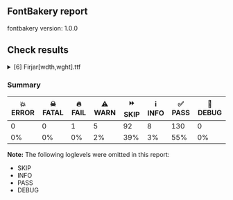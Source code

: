 ## FontBakery report

fontbakery version: 1.0.0







## Check results



<details><summary>[6] Firjar[wdth,wght].ttf</summary>
<div>
<details>
    <summary>🔥 <b>FAIL</b> Check Google Fonts glyph coverage. <a href="https://fontbakery.readthedocs.io/en/stable/fontbakery/checks/googlefonts.html#googlefonts-glyph-coverage">googlefonts/glyph_coverage</a></summary>
    <div>







* 🔥 **FAIL** <p>Missing required codepoints:</p>
<pre><code>- 0x00A7 (SECTION SIGN)


- 0x00A8 (DIAERESIS)


- 0x00AA (FEMININE ORDINAL INDICATOR)


- 0x00AF (MACRON)


- 0x00B4 (ACUTE ACCENT)


- 0x00B6 (PILCROW SIGN)


- 0x00B8 (CEDILLA)


- 0x00BA (MASCULINE ORDINAL INDICATOR)


- 0x00C0 (LATIN CAPITAL LETTER A WITH GRAVE)


- 0x00C1 (LATIN CAPITAL LETTER A WITH ACUTE)


- 0x00C2 (LATIN CAPITAL LETTER A WITH CIRCUMFLEX)


- 0x00C3 (LATIN CAPITAL LETTER A WITH TILDE)


- 0x00C4 (LATIN CAPITAL LETTER A WITH DIAERESIS)


- 0x00C5 (LATIN CAPITAL LETTER A WITH RING ABOVE)


- 0x00C6 (LATIN CAPITAL LETTER AE)


- 0x00C7 (LATIN CAPITAL LETTER C WITH CEDILLA)


- 0x00C8 (LATIN CAPITAL LETTER E WITH GRAVE)


- 0x00C9 (LATIN CAPITAL LETTER E WITH ACUTE)


- 0x00CA (LATIN CAPITAL LETTER E WITH CIRCUMFLEX)


- 0x00CB (LATIN CAPITAL LETTER E WITH DIAERESIS)


- 0x00CC (LATIN CAPITAL LETTER I WITH GRAVE)


- 0x00CD (LATIN CAPITAL LETTER I WITH ACUTE)


- 0x00CE (LATIN CAPITAL LETTER I WITH CIRCUMFLEX)


- 0x00CF (LATIN CAPITAL LETTER I WITH DIAERESIS)


- 0x00D0 (LATIN CAPITAL LETTER ETH)


- 0x00D1 (LATIN CAPITAL LETTER N WITH TILDE)


- 0x00D2 (LATIN CAPITAL LETTER O WITH GRAVE)


- 0x00D3 (LATIN CAPITAL LETTER O WITH ACUTE)


- 0x00D4 (LATIN CAPITAL LETTER O WITH CIRCUMFLEX)


- 0x00D5 (LATIN CAPITAL LETTER O WITH TILDE)


- 0x00D6 (LATIN CAPITAL LETTER O WITH DIAERESIS)


- 0x00D8 (LATIN CAPITAL LETTER O WITH STROKE)


- 0x00D9 (LATIN CAPITAL LETTER U WITH GRAVE)


- 0x00DA (LATIN CAPITAL LETTER U WITH ACUTE)


- 0x00DB (LATIN CAPITAL LETTER U WITH CIRCUMFLEX)


- 0x00DC (LATIN CAPITAL LETTER U WITH DIAERESIS)


- 0x00DD (LATIN CAPITAL LETTER Y WITH ACUTE)


- 0x00DE (LATIN CAPITAL LETTER THORN)


- 0x00DF (LATIN SMALL LETTER SHARP S)


- 0x00E0 (LATIN SMALL LETTER A WITH GRAVE)


- 0x00E1 (LATIN SMALL LETTER A WITH ACUTE)


- 0x00E2 (LATIN SMALL LETTER A WITH CIRCUMFLEX)


- 0x00E3 (LATIN SMALL LETTER A WITH TILDE)


- 0x00E4 (LATIN SMALL LETTER A WITH DIAERESIS)


- 0x00E5 (LATIN SMALL LETTER A WITH RING ABOVE)


- 0x00E6 (LATIN SMALL LETTER AE)


- 0x00E7 (LATIN SMALL LETTER C WITH CEDILLA)


- 0x00E8 (LATIN SMALL LETTER E WITH GRAVE)


- 0x00E9 (LATIN SMALL LETTER E WITH ACUTE)


- 0x00EA (LATIN SMALL LETTER E WITH CIRCUMFLEX)


- 0x00EB (LATIN SMALL LETTER E WITH DIAERESIS)


- 0x00EC (LATIN SMALL LETTER I WITH GRAVE)


- 0x00ED (LATIN SMALL LETTER I WITH ACUTE)


- 0x00EE (LATIN SMALL LETTER I WITH CIRCUMFLEX)


- 0x00EF (LATIN SMALL LETTER I WITH DIAERESIS)


- 0x00F0 (LATIN SMALL LETTER ETH)


- 0x00F1 (LATIN SMALL LETTER N WITH TILDE)


- 0x00F2 (LATIN SMALL LETTER O WITH GRAVE)


- 0x00F3 (LATIN SMALL LETTER O WITH ACUTE)


- 0x00F4 (LATIN SMALL LETTER O WITH CIRCUMFLEX)


- 0x00F5 (LATIN SMALL LETTER O WITH TILDE)


- 0x00F6 (LATIN SMALL LETTER O WITH DIAERESIS)


- 0x00F8 (LATIN SMALL LETTER O WITH STROKE)


- 0x00F9 (LATIN SMALL LETTER U WITH GRAVE)


- 0x00FA (LATIN SMALL LETTER U WITH ACUTE)


- 0x00FB (LATIN SMALL LETTER U WITH CIRCUMFLEX)


- 0x00FC (LATIN SMALL LETTER U WITH DIAERESIS)


- 0x00FD (LATIN SMALL LETTER Y WITH ACUTE)


- 0x00FE (LATIN SMALL LETTER THORN)


- 0x00FF (LATIN SMALL LETTER Y WITH DIAERESIS)


- 0x0100 (LATIN CAPITAL LETTER A WITH MACRON)


- 0x0101 (LATIN SMALL LETTER A WITH MACRON)


- 0x0102 (LATIN CAPITAL LETTER A WITH BREVE)


- 0x0103 (LATIN SMALL LETTER A WITH BREVE)


- 0x0104 (LATIN CAPITAL LETTER A WITH OGONEK)


- 0x0105 (LATIN SMALL LETTER A WITH OGONEK)


- 0x0106 (LATIN CAPITAL LETTER C WITH ACUTE)


- 0x0107 (LATIN SMALL LETTER C WITH ACUTE)


- 0x010A (LATIN CAPITAL LETTER C WITH DOT ABOVE)


- 0x010B (LATIN SMALL LETTER C WITH DOT ABOVE)


- 0x010C (LATIN CAPITAL LETTER C WITH CARON)


- 0x010D (LATIN SMALL LETTER C WITH CARON)


- 0x010E (LATIN CAPITAL LETTER D WITH CARON)


- 0x010F (LATIN SMALL LETTER D WITH CARON)


- 0x0110 (LATIN CAPITAL LETTER D WITH STROKE)


- 0x0111 (LATIN SMALL LETTER D WITH STROKE)


- 0x0112 (LATIN CAPITAL LETTER E WITH MACRON)


- 0x0113 (LATIN SMALL LETTER E WITH MACRON)


- 0x0116 (LATIN CAPITAL LETTER E WITH DOT ABOVE)


- 0x0117 (LATIN SMALL LETTER E WITH DOT ABOVE)


- 0x0118 (LATIN CAPITAL LETTER E WITH OGONEK)


- 0x0119 (LATIN SMALL LETTER E WITH OGONEK)


- 0x011A (LATIN CAPITAL LETTER E WITH CARON)


- 0x011B (LATIN SMALL LETTER E WITH CARON)


- 0x011E (LATIN CAPITAL LETTER G WITH BREVE)


- 0x011F (LATIN SMALL LETTER G WITH BREVE)


- 0x0120 (LATIN CAPITAL LETTER G WITH DOT ABOVE)


- 0x0121 (LATIN SMALL LETTER G WITH DOT ABOVE)


- 0x0122 (LATIN CAPITAL LETTER G WITH CEDILLA)


- 0x0123 (LATIN SMALL LETTER G WITH CEDILLA)


- 0x0126 (LATIN CAPITAL LETTER H WITH STROKE)


- 0x0127 (LATIN SMALL LETTER H WITH STROKE)


- 0x012A (LATIN CAPITAL LETTER I WITH MACRON)


- 0x012B (LATIN SMALL LETTER I WITH MACRON)


- 0x012E (LATIN CAPITAL LETTER I WITH OGONEK)


- 0x012F (LATIN SMALL LETTER I WITH OGONEK)


- 0x0130 (LATIN CAPITAL LETTER I WITH DOT ABOVE)


- 0x0131 (LATIN SMALL LETTER DOTLESS I)


- 0x0136 (LATIN CAPITAL LETTER K WITH CEDILLA)


- 0x0137 (LATIN SMALL LETTER K WITH CEDILLA)


- 0x0139 (LATIN CAPITAL LETTER L WITH ACUTE)


- 0x013A (LATIN SMALL LETTER L WITH ACUTE)


- 0x013B (LATIN CAPITAL LETTER L WITH CEDILLA)


- 0x013C (LATIN SMALL LETTER L WITH CEDILLA)


- 0x013D (LATIN CAPITAL LETTER L WITH CARON)


- 0x013E (LATIN SMALL LETTER L WITH CARON)


- 0x0141 (LATIN CAPITAL LETTER L WITH STROKE)


- 0x0142 (LATIN SMALL LETTER L WITH STROKE)


- 0x0143 (LATIN CAPITAL LETTER N WITH ACUTE)


- 0x0144 (LATIN SMALL LETTER N WITH ACUTE)


- 0x0145 (LATIN CAPITAL LETTER N WITH CEDILLA)


- 0x0146 (LATIN SMALL LETTER N WITH CEDILLA)


- 0x0147 (LATIN CAPITAL LETTER N WITH CARON)


- 0x0148 (LATIN SMALL LETTER N WITH CARON)


- 0x0150 (LATIN CAPITAL LETTER O WITH DOUBLE ACUTE)


- 0x0151 (LATIN SMALL LETTER O WITH DOUBLE ACUTE)


- 0x0152 (LATIN CAPITAL LIGATURE OE)


- 0x0153 (LATIN SMALL LIGATURE OE)


- 0x0154 (LATIN CAPITAL LETTER R WITH ACUTE)


- 0x0155 (LATIN SMALL LETTER R WITH ACUTE)


- 0x0158 (LATIN CAPITAL LETTER R WITH CARON)


- 0x0159 (LATIN SMALL LETTER R WITH CARON)


- 0x015A (LATIN CAPITAL LETTER S WITH ACUTE)


- 0x015B (LATIN SMALL LETTER S WITH ACUTE)


- 0x015E (LATIN CAPITAL LETTER S WITH CEDILLA)


- 0x015F (LATIN SMALL LETTER S WITH CEDILLA)


- 0x0160 (LATIN CAPITAL LETTER S WITH CARON)


- 0x0161 (LATIN SMALL LETTER S WITH CARON)


- 0x0164 (LATIN CAPITAL LETTER T WITH CARON)


- 0x0165 (LATIN SMALL LETTER T WITH CARON)


- 0x016A (LATIN CAPITAL LETTER U WITH MACRON)


- 0x016B (LATIN SMALL LETTER U WITH MACRON)


- 0x016E (LATIN CAPITAL LETTER U WITH RING ABOVE)


- 0x016F (LATIN SMALL LETTER U WITH RING ABOVE)


- 0x0170 (LATIN CAPITAL LETTER U WITH DOUBLE ACUTE)


- 0x0171 (LATIN SMALL LETTER U WITH DOUBLE ACUTE)


- 0x0172 (LATIN CAPITAL LETTER U WITH OGONEK)


- 0x0173 (LATIN SMALL LETTER U WITH OGONEK)


- 0x0174 (LATIN CAPITAL LETTER W WITH CIRCUMFLEX)


- 0x0175 (LATIN SMALL LETTER W WITH CIRCUMFLEX)


- 0x0176 (LATIN CAPITAL LETTER Y WITH CIRCUMFLEX)


- 0x0177 (LATIN SMALL LETTER Y WITH CIRCUMFLEX)


- 0x0178 (LATIN CAPITAL LETTER Y WITH DIAERESIS)


- 0x0179 (LATIN CAPITAL LETTER Z WITH ACUTE)


- 0x017A (LATIN SMALL LETTER Z WITH ACUTE)


- 0x017B (LATIN CAPITAL LETTER Z WITH DOT ABOVE)


- 0x017C (LATIN SMALL LETTER Z WITH DOT ABOVE)


- 0x017D (LATIN CAPITAL LETTER Z WITH CARON)


- 0x017E (LATIN SMALL LETTER Z WITH CARON)


- 0x0218 (LATIN CAPITAL LETTER S WITH COMMA BELOW)


- 0x0219 (LATIN SMALL LETTER S WITH COMMA BELOW)


- 0x021A (LATIN CAPITAL LETTER T WITH COMMA BELOW)


- 0x021B (LATIN SMALL LETTER T WITH COMMA BELOW)


- 0x0237 (LATIN SMALL LETTER DOTLESS J)


- 0x02C6 (MODIFIER LETTER CIRCUMFLEX ACCENT)


- 0x02C7 (CARON)


- 0x02D8 (BREVE)


- 0x02D9 (DOT ABOVE)


- 0x02DA (RING ABOVE)


- 0x02DB (OGONEK)


- 0x02DC (SMALL TILDE)


- 0x02DD (DOUBLE ACUTE ACCENT)


- 0x0300 (COMBINING GRAVE ACCENT)


- 0x0301 (COMBINING ACUTE ACCENT)


- 0x0302 (COMBINING CIRCUMFLEX ACCENT)


- 0x0303 (COMBINING TILDE)


- 0x0304 (COMBINING MACRON)


- 0x0306 (COMBINING BREVE)


- 0x0307 (COMBINING DOT ABOVE)


- 0x0308 (COMBINING DIAERESIS)


- 0x030A (COMBINING RING ABOVE)


- 0x030B (COMBINING DOUBLE ACUTE ACCENT)


- 0x030C (COMBINING CARON)


- 0x0326 (COMBINING COMMA BELOW)


- 0x0327 (COMBINING CEDILLA)


- 0x0328 (COMBINING OGONEK)


- 0x1E80 (LATIN CAPITAL LETTER W WITH GRAVE)


- 0x1E81 (LATIN SMALL LETTER W WITH GRAVE)


- 0x1E82 (LATIN CAPITAL LETTER W WITH ACUTE)


- 0x1E83 (LATIN SMALL LETTER W WITH ACUTE)


- 0x1E84 (LATIN CAPITAL LETTER W WITH DIAERESIS)


- 0x1E85 (LATIN SMALL LETTER W WITH DIAERESIS)


- 0x1E9E (LATIN CAPITAL LETTER SHARP S)


- 0x1EF2 (LATIN CAPITAL LETTER Y WITH GRAVE)


- 0x1EF3 (LATIN SMALL LETTER Y WITH GRAVE)
</code></pre>
 [code: missing-codepoints]



</div>
</details>

<details>
    <summary>⚠️ <b>WARN</b> Does GPOS table have kerning information? This check skips monospaced fonts as defined by post.isFixedPitch value <a href="https://fontbakery.readthedocs.io/en/stable/fontbakery/checks/universal.html#gpos-kerning-info">gpos_kerning_info</a></summary>
    <div>







* ⚠️ **WARN** <p>GPOS table lacks kerning information.</p>
 [code: lacks-kern-info]



</div>
</details>

<details>
    <summary>⚠️ <b>WARN</b> Detect any interpolation issues in the font. <a href="https://fontbakery.readthedocs.io/en/stable/fontbakery/checks/universal.html#interpolation-issues">interpolation_issues</a></summary>
    <div>







* ⚠️ **WARN** <p>Interpolation issues were found in the font:</p>
<pre><code>- Contour 3 in glyph 'uniFDFA': becomes underweight between wdth=125,wght=100 and wdth=75,wght=500.

- Contour 4 in glyph 'uniFDFA': becomes underweight between wdth=125,wght=100 and wdth=75,wght=500.

- Contour 3 in glyph 'uniFDFA': becomes underweight between wdth=75,wght=900 and wdth=125,wght=442.

- Contour 4 in glyph 'uniFDFA': becomes underweight between wdth=75,wght=900 and wdth=125,wght=442.
</code></pre>
 [code: interpolation-issues]



</div>
</details>

<details>
    <summary>⚠️ <b>WARN</b> Validate size, and resolution of article images, and ensure article page has minimum length and includes visual assets. <a href="https://fontbakery.readthedocs.io/en/stable/fontbakery/checks/googlefonts.html#googlefonts-article-images">googlefonts/article/images</a></summary>
    <div>







* ⚠️ **WARN** <p>Family metadata at fonts/variable does not have an article.</p>
 [code: lacks-article]



</div>
</details>

<details>
    <summary>⚠️ <b>WARN</b> Check for codepoints not covered by METADATA subsets. <a href="https://fontbakery.readthedocs.io/en/stable/fontbakery/checks/googlefonts.html#googlefonts-metadata-unreachable-subsetting">googlefonts/metadata/unreachable_subsetting</a></summary>
    <div>







* ⚠️ **WARN** <p>The following codepoints supported by the font are not covered by
any subsets defined in the font's metadata file, and will never
be served. You can solve this by either manually adding additional
subset declarations to METADATA.pb, or by editing the glyphset
definitions.</p>
<ul>
<li>U+0600 ARABIC NUMBER SIGN: try adding arabic</li>
<li>U+0601 ARABIC SIGN SANAH: try adding arabic</li>
<li>U+0602 ARABIC FOOTNOTE MARKER: try adding arabic</li>
<li>U+0603 ARABIC SIGN SAFHA: try adding arabic</li>
<li>U+0609 ARABIC-INDIC PER MILLE SIGN: try adding arabic</li>
<li>U+060C ARABIC COMMA: try adding one of: thaana, arabic, syriac, garay, nko, yezidi, hanifi-rohingya</li>
<li>U+060D ARABIC DATE SEPARATOR: try adding arabic</li>
<li>U+0615 ARABIC SMALL HIGH TAH: try adding arabic</li>
<li>U+061B ARABIC SEMICOLON: try adding one of: thaana, arabic, syriac, garay, nko, yezidi, hanifi-rohingya</li>
<li>U+061F ARABIC QUESTION MARK: try adding one of: adlam, thaana, arabic, syriac, garay, nko, yezidi, hanifi-rohingya</li>
<li>U+0621 ARABIC LETTER HAMZA: try adding one of: arabic, syriac</li>
<li>U+0622 ARABIC LETTER ALEF WITH MADDA ABOVE: try adding arabic</li>
<li>U+0623 ARABIC LETTER ALEF WITH HAMZA ABOVE: try adding arabic</li>
<li>U+0624 ARABIC LETTER WAW WITH HAMZA ABOVE: try adding arabic</li>
<li>U+0625 ARABIC LETTER ALEF WITH HAMZA BELOW: try adding arabic</li>
<li>U+0626 ARABIC LETTER YEH WITH HAMZA ABOVE: try adding arabic</li>
<li>U+0627 ARABIC LETTER ALEF: try adding one of: arabic, indic-siyaq-numbers</li>
<li>U+0628 ARABIC LETTER BEH: try adding arabic</li>
<li>U+0629 ARABIC LETTER TEH MARBUTA: try adding arabic</li>
<li>U+062A ARABIC LETTER TEH: try adding arabic</li>
<li>U+062B ARABIC LETTER THEH: try adding arabic</li>
<li>U+062C ARABIC LETTER JEEM: try adding arabic</li>
<li>U+062D ARABIC LETTER HAH: try adding arabic</li>
<li>U+062E ARABIC LETTER KHAH: try adding arabic</li>
<li>U+062F ARABIC LETTER DAL: try adding arabic</li>
<li>U+0630 ARABIC LETTER THAL: try adding arabic</li>
<li>U+0631 ARABIC LETTER REH: try adding arabic</li>
<li>U+0632 ARABIC LETTER ZAIN: try adding arabic</li>
<li>U+0633 ARABIC LETTER SEEN: try adding arabic</li>
<li>U+0634 ARABIC LETTER SHEEN: try adding arabic</li>
<li>U+0635 ARABIC LETTER SAD: try adding arabic</li>
<li>U+0636 ARABIC LETTER DAD: try adding arabic</li>
<li>U+0637 ARABIC LETTER TAH: try adding arabic</li>
<li>U+0638 ARABIC LETTER ZAH: try adding arabic</li>
<li>U+0639 ARABIC LETTER AIN: try adding arabic</li>
<li>U+063A ARABIC LETTER GHAIN: try adding arabic</li>
<li>U+0640 ARABIC TATWEEL: try adding one of: old-uyghur, adlam, arabic, syriac, psalter-pahlavi, manichaean, hanifi-rohingya, mandaic, sogdian</li>
<li>U+0641 ARABIC LETTER FEH: try adding arabic</li>
<li>U+0642 ARABIC LETTER QAF: try adding arabic</li>
<li>U+0643 ARABIC LETTER KAF: try adding arabic</li>
<li>U+0644 ARABIC LETTER LAM: try adding arabic</li>
<li>U+0645 ARABIC LETTER MEEM: try adding arabic</li>
<li>U+0646 ARABIC LETTER NOON: try adding arabic</li>
<li>U+0647 ARABIC LETTER HEH: try adding arabic</li>
<li>U+0648 ARABIC LETTER WAW: try adding arabic</li>
<li>U+0649 ARABIC LETTER ALEF MAKSURA: try adding arabic</li>
<li>U+064A ARABIC LETTER YEH: try adding arabic</li>
<li>U+064B ARABIC FATHATAN: try adding one of: arabic, syriac</li>
<li>U+064C ARABIC DAMMATAN: try adding one of: arabic, syriac</li>
<li>U+064D ARABIC KASRATAN: try adding one of: arabic, syriac</li>
<li>U+064E ARABIC FATHA: try adding one of: arabic, syriac</li>
<li>U+064F ARABIC DAMMA: try adding one of: arabic, syriac</li>
<li>U+0650 ARABIC KASRA: try adding one of: arabic, syriac</li>
<li>U+0651 ARABIC SHADDA: try adding one of: arabic, syriac</li>
<li>U+0652 ARABIC SUKUN: try adding one of: arabic, syriac</li>
<li>U+0653 ARABIC MADDAH ABOVE: try adding one of: arabic, syriac</li>
<li>U+0654 ARABIC HAMZA ABOVE: try adding one of: arabic, syriac</li>
<li>U+0655 ARABIC HAMZA BELOW: try adding one of: arabic, syriac</li>
<li>U+0656 ARABIC SUBSCRIPT ALEF: try adding arabic</li>
<li>U+0657 ARABIC INVERTED DAMMA: try adding arabic</li>
<li>U+0658 ARABIC MARK NOON GHUNNA: try adding arabic</li>
<li>U+0660 ARABIC-INDIC DIGIT ZERO: try adding one of: thaana, arabic, syriac, yezidi, hanifi-rohingya, indic-siyaq-numbers</li>
<li>U+0661 ARABIC-INDIC DIGIT ONE: try adding one of: thaana, arabic, syriac, yezidi, indic-siyaq-numbers</li>
<li>U+0662 ARABIC-INDIC DIGIT TWO: try adding one of: thaana, arabic, syriac, yezidi, indic-siyaq-numbers</li>
<li>U+0663 ARABIC-INDIC DIGIT THREE: try adding one of: thaana, arabic, syriac, yezidi, indic-siyaq-numbers</li>
<li>U+0664 ARABIC-INDIC DIGIT FOUR: try adding one of: thaana, arabic, syriac, yezidi, indic-siyaq-numbers</li>
<li>U+0665 ARABIC-INDIC DIGIT FIVE: try adding one of: thaana, arabic, syriac, yezidi, indic-siyaq-numbers</li>
<li>U+0666 ARABIC-INDIC DIGIT SIX: try adding one of: thaana, arabic, syriac, yezidi, indic-siyaq-numbers</li>
<li>U+0667 ARABIC-INDIC DIGIT SEVEN: try adding one of: thaana, arabic, syriac, yezidi, indic-siyaq-numbers</li>
<li>U+0668 ARABIC-INDIC DIGIT EIGHT: try adding one of: thaana, arabic, syriac, yezidi, indic-siyaq-numbers</li>
<li>U+0669 ARABIC-INDIC DIGIT NINE: try adding one of: thaana, arabic, syriac, yezidi, indic-siyaq-numbers</li>
<li>U+066A ARABIC PERCENT SIGN: try adding one of: nko, thaana, arabic, syriac</li>
<li>U+066B ARABIC DECIMAL SEPARATOR: try adding one of: thaana, arabic, syriac</li>
<li>U+066C ARABIC THOUSANDS SEPARATOR: try adding one of: thaana, arabic, syriac</li>
<li>U+066D ARABIC FIVE POINTED STAR: try adding arabic</li>
<li>U+066E ARABIC LETTER DOTLESS BEH: try adding arabic</li>
<li>U+066F ARABIC LETTER DOTLESS QAF: try adding arabic</li>
<li>U+0670 ARABIC LETTER SUPERSCRIPT ALEF: try adding one of: arabic, syriac</li>
<li>U+0671 ARABIC LETTER ALEF WASLA: try adding arabic</li>
<li>U+0679 ARABIC LETTER TTEH: try adding arabic</li>
<li>U+067A ARABIC LETTER TTEHEH: try adding arabic</li>
<li>U+067B ARABIC LETTER BEEH: try adding arabic</li>
<li>U+067C ARABIC LETTER TEH WITH RING: try adding arabic</li>
<li>U+067D ARABIC LETTER TEH WITH THREE DOTS ABOVE DOWNWARDS: try adding arabic</li>
<li>U+067E ARABIC LETTER PEH: try adding arabic</li>
<li>U+0686 ARABIC LETTER TCHEH: try adding arabic</li>
<li>U+0688 ARABIC LETTER DDAL: try adding arabic</li>
<li>U+068E ARABIC LETTER DUL: try adding arabic</li>
<li>U+0691 ARABIC LETTER RREH: try adding arabic</li>
<li>U+0698 ARABIC LETTER JEH: try adding arabic</li>
<li>U+069C ARABIC LETTER SEEN WITH THREE DOTS BELOW AND THREE DOTS ABOVE: try adding arabic</li>
<li>U+06A1 ARABIC LETTER DOTLESS FEH: try adding arabic</li>
<li>U+06A2 ARABIC LETTER FEH WITH DOT MOVED BELOW: try adding arabic</li>
<li>U+06A4 ARABIC LETTER VEH: try adding arabic</li>
<li>U+06A5 ARABIC LETTER FEH WITH THREE DOTS BELOW: try adding arabic</li>
<li>U+06A7 ARABIC LETTER QAF WITH DOT ABOVE: try adding arabic</li>
<li>U+06A8 ARABIC LETTER QAF WITH THREE DOTS ABOVE: try adding arabic</li>
<li>U+06A9 ARABIC LETTER KEHEH: try adding arabic</li>
<li>U+06AF ARABIC LETTER GAF: try adding arabic</li>
<li>U+06BA ARABIC LETTER NOON GHUNNA: try adding arabic</li>
<li>U+06BE ARABIC LETTER HEH DOACHASHMEE: try adding arabic</li>
<li>U+06C1 ARABIC LETTER HEH GOAL: try adding arabic</li>
<li>U+06C2 ARABIC LETTER HEH GOAL WITH HAMZA ABOVE: try adding arabic</li>
<li>U+06C3 ARABIC LETTER TEH MARBUTA GOAL: try adding arabic</li>
<li>U+06CA ARABIC LETTER WAW WITH TWO DOTS ABOVE: try adding arabic</li>
<li>U+06CC ARABIC LETTER FARSI YEH: try adding arabic</li>
<li>U+06CF ARABIC LETTER WAW WITH DOT ABOVE: try adding arabic</li>
<li>U+06D2 ARABIC LETTER YEH BARREE: try adding arabic</li>
<li>U+06D3 ARABIC LETTER YEH BARREE WITH HAMZA ABOVE: try adding arabic</li>
<li>U+06D4 ARABIC FULL STOP: try adding one of: hanifi-rohingya, arabic, yezidi</li>
<li>U+06D5 ARABIC LETTER AE: try adding arabic</li>
<li>U+06F0 EXTENDED ARABIC-INDIC DIGIT ZERO: try adding one of: arabic, indic-siyaq-numbers</li>
<li>U+06F1 EXTENDED ARABIC-INDIC DIGIT ONE: try adding one of: arabic, indic-siyaq-numbers</li>
<li>U+06F2 EXTENDED ARABIC-INDIC DIGIT TWO: try adding one of: arabic, indic-siyaq-numbers</li>
<li>U+06F3 EXTENDED ARABIC-INDIC DIGIT THREE: try adding one of: arabic, indic-siyaq-numbers</li>
<li>U+06F4 EXTENDED ARABIC-INDIC DIGIT FOUR: try adding one of: arabic, indic-siyaq-numbers</li>
<li>U+06F5 EXTENDED ARABIC-INDIC DIGIT FIVE: try adding one of: arabic, indic-siyaq-numbers</li>
<li>U+06F6 EXTENDED ARABIC-INDIC DIGIT SIX: try adding one of: arabic, indic-siyaq-numbers</li>
<li>U+06F7 EXTENDED ARABIC-INDIC DIGIT SEVEN: try adding one of: arabic, indic-siyaq-numbers</li>
<li>U+06F8 EXTENDED ARABIC-INDIC DIGIT EIGHT: try adding one of: arabic, indic-siyaq-numbers</li>
<li>U+06F9 EXTENDED ARABIC-INDIC DIGIT NINE: try adding one of: arabic, indic-siyaq-numbers</li>
<li>U+0763 ARABIC LETTER KEHEH WITH THREE DOTS ABOVE: try adding arabic</li>
<li>U+200C ZERO WIDTH NON-JOINER: try adding one of: khmer, syloti-nagri, duployan, tamil, arabic, new-tai-lue, dogra, pahawh-hmong, sogdian, hanifi-rohingya, khojki, meetei-mayek, tai-tham, rejang, newa, javanese, thaana, batak, syriac, malayalam, nko, bengali, kaithi, cham, tai-le, chakma, mandaic, takri, sundanese, kannada, tibetan, lao, gujarati, kharoshthi, tagalog, saurashtra, tai-viet, avestan, phags-pa, buhid, siddham, masaram-gondi, mongolian, hanunoo, manichaean, devanagari, brahmi, lepcha, psalter-pahlavi, sinhala, tagbanwa, myanmar, limbu, warang-citi, zanabazar-square, tifinagh, balinese, hatran, gurmukhi, mahajani, sharada, oriya, kayah-li, buginese, gunjala-gondi, hebrew, tirhuta, yi, thai, modi, telugu, grantha, bhaiksuki, khudawadi</li>
<li>U+200D ZERO WIDTH JOINER: try adding one of: khmer, syloti-nagri, duployan, tamil, arabic, new-tai-lue, dogra, pahawh-hmong, sogdian, hanifi-rohingya, khojki, meetei-mayek, tai-tham, rejang, newa, javanese, thaana, batak, syriac, malayalam, nko, bengali, kaithi, cham, tai-le, chakma, mandaic, takri, sundanese, kannada, tibetan, lao, gujarati, kharoshthi, tagalog, saurashtra, tai-viet, avestan, phags-pa, old-hungarian, buhid, siddham, masaram-gondi, mongolian, hanunoo, manichaean, devanagari, brahmi, lepcha, psalter-pahlavi, sinhala, tagbanwa, myanmar, limbu, warang-citi, zanabazar-square, tifinagh, balinese, gurmukhi, mahajani, sharada, oriya, kayah-li, buginese, gunjala-gondi, hebrew, tirhuta, yi, thai, modi, telugu, grantha, bhaiksuki, khudawadi</li>
<li>U+200F RIGHT-TO-LEFT MARK: try adding one of: phags-pa, thaana, syriac, hebrew, nko</li>
<li>U+2030 PER MILLE SIGN: try adding adlam</li>
<li>U+25CC DOTTED CIRCLE: try adding one of: duployan, dogra, pahawh-hmong, hanifi-rohingya, newa, bengali, tai-le, cham, miao, ahom, gujarati, phags-pa, buhid, brahmi, sinhala, warang-citi, limbu, mahajani, caucasian-albanian, telugu, grantha, khudawadi, syloti-nagri, thaana, malayalam, nko, elbasan, kaithi, bassa-vah, chakma, sundanese, kharoshthi, soyombo, tagbanwa, myanmar, symbols, sharada, gunjala-gondi, tirhuta, thai, sogdian, marchen, khojki, canadian-aboriginal, takri, mandaic, kannada, lao, music, tagalog, tai-viet, siddham, masaram-gondi, balinese, oriya, buginese, bhaiksuki, coptic, zanabazar-square, khmer, tamil, new-tai-lue, mende-kikakui, meetei-mayek, tai-tham, rejang, old-permic, osage, javanese, batak, syriac, math, tibetan, saurashtra, mongolian, hanunoo, manichaean, devanagari, psalter-pahlavi, lepcha, tifinagh, wancho, adlam, gurmukhi, armenian, kayah-li, hebrew, yi, modi</li>
<li>U+FBA8 ARABIC LETTER HEH GOAL INITIAL FORM: try adding arabic</li>
<li>U+FBA9 ARABIC LETTER HEH GOAL MEDIAL FORM: try adding arabic</li>
<li>U+FBAF ARABIC LETTER YEH BARREE FINAL FORM: try adding arabic</li>
<li>U+FBB1 ARABIC LETTER YEH BARREE WITH HAMZA ABOVE FINAL FORM: try adding arabic</li>
<li>U+FBB2 ARABIC SYMBOL DOT ABOVE: try adding arabic</li>
<li>U+FBB3 ARABIC SYMBOL DOT BELOW: try adding arabic</li>
<li>U+FBB4 ARABIC SYMBOL TWO DOTS ABOVE: try adding arabic</li>
<li>U+FBB5 ARABIC SYMBOL TWO DOTS BELOW: try adding arabic</li>
<li>U+FBB6 ARABIC SYMBOL THREE DOTS ABOVE: try adding arabic</li>
<li>U+FBB7 ARABIC SYMBOL THREE DOTS BELOW: try adding arabic</li>
<li>U+FBB8 ARABIC SYMBOL THREE DOTS POINTING DOWNWARDS ABOVE: try adding arabic</li>
<li>U+FBB9 ARABIC SYMBOL THREE DOTS POINTING DOWNWARDS BELOW: try adding arabic</li>
<li>U+FBBD ARABIC SYMBOL TWO DOTS VERTICALLY ABOVE: try adding arabic</li>
<li>U+FBBE ARABIC SYMBOL TWO DOTS VERTICALLY BELOW: try adding arabic</li>
<li>U+FD3E ORNATE LEFT PARENTHESIS: try adding one of: nko, arabic</li>
<li>U+FD3F ORNATE RIGHT PARENTHESIS: try adding one of: nko, arabic</li>
<li>U+FDF2 ARABIC LIGATURE ALLAH ISOLATED FORM: try adding one of: thaana, arabic</li>
<li>U+FDFA ARABIC LIGATURE SALLALLAHOU ALAYHE WASALLAM: try adding arabic</li>
<li>U+FDFB ARABIC LIGATURE JALLAJALALOUHOU: try adding arabic</li>
<li>U+FDFC RIAL SIGN: try adding arabic</li>
</ul>
<p>Or you can add the above codepoints to one of the subsets supported by the font: <code>latin</code></p>
 [code: unreachable-subsetting]



</div>
</details>

<details>
    <summary>⚠️ <b>WARN</b> Check variable font instances <a href="https://fontbakery.readthedocs.io/en/stable/fontbakery/checks/googlefonts.html#googlefonts-fvar-instances">googlefonts/fvar_instances</a></summary>
    <div>







* ⚠️ **WARN** <p>fvar instance coordinates for non-wght axes are not the same as the fvar defaults. This may be intentional so please check with the font author:</p>
<table>
<thead>
<tr>
<th align="left">Name</th>
<th align="left">current</th>
<th align="left">expected</th>
</tr>
</thead>
<tbody>
<tr>
<td align="left">Thin</td>
<td align="left">wdth=100.0, wght=100.0</td>
<td align="left">wdth=75.0, wght=100.0</td>
</tr>
<tr>
<td align="left">ExtraLight</td>
<td align="left">wdth=100.0, wght=200.0</td>
<td align="left">wdth=75.0, wght=200.0</td>
</tr>
<tr>
<td align="left">Light</td>
<td align="left">wdth=100.0, wght=300.0</td>
<td align="left">wdth=75.0, wght=300.0</td>
</tr>
<tr>
<td align="left">Regular</td>
<td align="left">wdth=100.0, wght=400.0</td>
<td align="left">wdth=75.0, wght=400.0</td>
</tr>
<tr>
<td align="left">Medium</td>
<td align="left">wdth=100.0, wght=500.0</td>
<td align="left">wdth=75.0, wght=500.0</td>
</tr>
<tr>
<td align="left">SemiBold</td>
<td align="left">wdth=100.0, wght=600.0</td>
<td align="left">wdth=75.0, wght=600.0</td>
</tr>
<tr>
<td align="left">Bold</td>
<td align="left">wdth=100.0, wght=700.0</td>
<td align="left">wdth=75.0, wght=700.0</td>
</tr>
<tr>
<td align="left">ExtraBold</td>
<td align="left">wdth=100.0, wght=800.0</td>
<td align="left">wdth=75.0, wght=800.0</td>
</tr>
<tr>
<td align="left">Black</td>
<td align="left">wdth=100.0, wght=900.0</td>
<td align="left">wdth=75.0, wght=900.0</td>
</tr>
</tbody>
</table>
 [code: suspicious-fvar-coords]



</div>
</details>
</div>
</details>




### Summary

| 💥 ERROR | ☠ FATAL | 🔥 FAIL | ⚠️ WARN | ⏩ SKIP | ℹ️ INFO | ✅ PASS | 🔎 DEBUG | 
| ---|---|---|---|---|---|---|---|
| 0 | 0 | 1 | 5 | 92 | 8 | 130 | 0 | 
| 0% | 0% | 0% | 2% | 39% | 3% | 55% | 0% | 



**Note:** The following loglevels were omitted in this report:


* SKIP
* INFO
* PASS
* DEBUG
